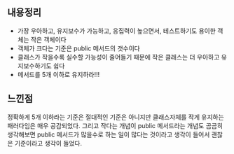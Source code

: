 ## 내용정리
- 가장 우아하고, 유지보수가 가능하고, 응집력이 높으면서, 테스트하기도 용이한 객체는 작은 객체이다
- 객체가 크다는 기준은 public 메서드의 갯수이다
- 클래스가 작을수록 실수할 가능성이 줄어들기 때문에 작은 클래스는 더 우아하고 유지보수하기도 쉽다
- 메서드를 5개 이하로 유지하라!!!
## 느낀점
정확하게 5개 이하라는 기준은 절대적인 기준은 아니지만 클래스자체를 작게 유지하는 패러다임은 매우 공감되었다. 그리고 작다는 개념이 public 메서드라는 개념도 곰곰히 생각해보면  public 메서드가 많을수로 하는 일이 많다는 것이라고 생각이 들어서 괜찮은 기준이라고 생각이 들었다.
